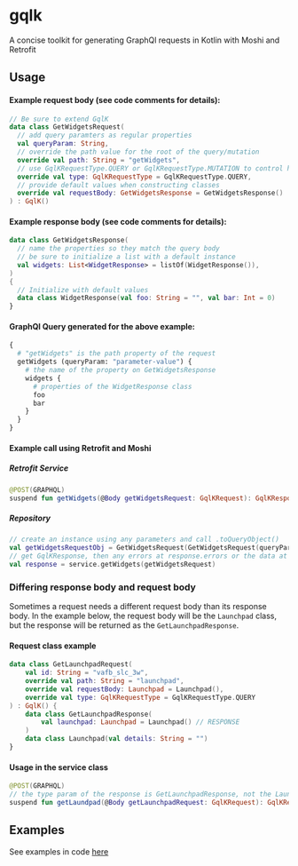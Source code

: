 # gqlk
A concise toolkit for generating GraphQl requests in Kotlin with Moshi and Retrofit

## Usage
#### Example request body (see code comments for details):
```kotlin
// Be sure to extend GqlK
data class GetWidgetsRequest(
  // add query paramters as regular properties
  val queryParam: String, 
  // override the path value for the root of the query/mutation
  override val path: String = "getWidgets",
  // use GqlKRequestType.QUERY or GqlKRequestType.MUTATION to control how the string is formatted
  override val type: GqlKRequestType = GqlKRequestType.QUERY, 
  // provide default values when constructing classes
  override val requestBody: GetWidgetsResponse = GetWidgetsResponse() 
) : GqlK() 
```
#### Example response body (see code comments for details):
```kotlin
data class GetWidgetsResponse(
  // name the properties so they match the query body
  // be sure to initialize a list with a default instance
  val widgets: List<WidgetResponse> = listOf(WidgetResponse()),
) 
{
  // Initialize with default values
  data class WidgetResponse(val foo: String = "", val bar: Int = 0)
}
```
#### GraphQl Query generated for the above example:
```graphql
{
  # "getWidgets" is the path property of the request
  getWidgets (queryParam: "parameter-value") { 
    # the name of the property on GetWidgetsResponse
    widgets { 
      # properties of the WidgetResponse class
      foo
      bar
    }
  }
}
```

#### Example call using Retrofit and Moshi
##### Retrofit Service
```kotlin
@POST(GRAPHQL)
suspend fun getWidgets(@Body getWidgetsRequest: GqlKRequest): GqlKResponse<GetWidgetsResponse>
```
##### Repository
```kotlin
// create an instance using any parameters and call .toQueryObject()
val getWidgetsRequestObj = GetWidgetsRequest(GetWidgetsRequest(queryParam = "parameter-value")).toQueryObject() 
// get GqlKResponse, then any errors at response.errors or the data at response.data
val response = service.getWidgets(getWidgetsRequest)
```

### Differing response body and request body
Sometimes a request needs a different request body than its response body. In the example below, the request body will be the `Launchpad` class, but the response will be returned as the `GetLaunchpadResponse`. 

#### Request class example
```kotlin
data class GetLaunchpadRequest(
    val id: String = "vafb_slc_3w",
    override val path: String = "launchpad",
    override val requestBody: Launchpad = Launchpad(),
    override val type: GqlKRequestType = GqlKRequestType.QUERY
) : GqlK() {
    data class GetLaunchpadResponse(
        val launchpad: Launchpad = Launchpad() // RESPONSE
    )
    data class Launchpad(val details: String = "")
}
```
#### Usage in the service class
```kotlin
@POST(GRAPHQL)
// the type param of the response is GetLaunchpadResponse, not the Launchpad class that is the requestBody
suspend fun getLaundpad(@Body getLaunchpadRequest: GqlKRequest): GqlKResponse<GetLaunchpadResponse>
```

## Examples
See examples in code [here](https://github.com/katiedotson/gqlk/tree/main/lib/src/test/kotlin/xyz/katiedotson/gqlk)
